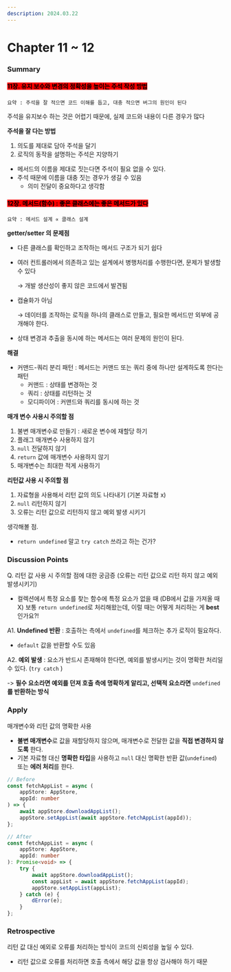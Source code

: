 ```yaml
---
description: 2024.03.22
---
```


# Chapter 11 \~ 12

### **Summary**

#### <mark style="background-color:red;">11장. 유지 보수와 변경의 정확성을 높이는 주석 작성 방법</mark>

`요약 : 주석을 잘 적으면 코드 이해를 돕고, 대충 적으면 버그의 원인이 된다`

주석을 유지보수 하는 것은 어렵기 때문에, 실제 코드와 내용이 다른 경우가 많다

**주석을 잘 다는 방법**

1. 의도를 제대로 담아 주석을 달기
2. 로직의 동작을 설명하는 주석은 지양하기

* 메서드의 이름을 제대로 짓는다면 주석이 필요 없을 수 있다.
* 주석 때문에 이름을 대충 짓는 경우가 생길 수 있음
  * 의미 전달이 중요하다고 생각함

#### <mark style="background-color:red;">12장. 메서드(함수) : 좋은 클래스에는 좋은 메서드가 있다</mark>

`요약 : 메서드 설계 ∝ 클래스 설계`

**getter/setter 의 문제점**

* 다른 클래스를 확인하고 조작하는 메서드 구조가 되기 쉽다
*   여러 컨트롤러에서 의존하고 있는 설계에서 병행처리를 수행한다면, 문제가 발생할 수 있다

    → 개발 생산성이 좋지 않은 코드에서 발견됨
*   캡슐화가 아님

    → 데이터를 조작하는 로직을 하나의 클래스로 만들고, 필요한 메서드만 외부에 공개해야 한다.
* 상태 변경과 추출을 동시에 하는 메서드는 여러 문제의 원인이 된다.

**해결**

* 커맨드-쿼리 분리 패턴 : 메서드는 커맨드 또는 쿼리 중에 하나만 설계하도록 한다는 패턴
  * 커맨드 : 상태를 변경하는 것
  * 쿼리 : 상태를 리턴하는 것
  * 모디파이어 : 커맨드와 쿼리를 동시에 하는 것

**매개 변수 사용시 주의할 점**

1. 불변 매개변수로 만들기 : 새로운 변수에 재할당 하기
2. 플래그 매개변수 사용하지 않기
3. `null` 전달하지 않기
4. `return` 값에 매개변수 사용하지 않기
5. 매개변수는 최대한 적게 사용하기

**리턴값 사용 시 주의할 점**

1. 자료형을 사용해서 리턴 값의 의도 나타내기 (기본 자료형 x)
2. `null` 리턴하지 않기
3. 오류는 리턴 값으로 리턴하지 않고 예외 발생 시키기

생각해볼 점.

* `return undefined` 말고 `try catch` 쓰라고 하는 건가?



### **Discussion Points**

Q. 리턴 값 사용 시 주의할 점에 대한 궁금증 (오류는 리턴 값으로 리턴 하지 않고 예외 발생시키기)

* 컬렉션에서 특정 요소를 찾는 함수에 특정 요소가 없을 때 (DB에서 값을 가져올 때 X) 보통 `return undefined`로 처리해왔는데, 이럴 때는 어떻게 처리하는 게 **best** 인가요?!

A1. **Undefined 반환** : 호출하는 측에서 `undefined`를 체크하는 추가 로직이 필요하다.

* `default` 값을 반환할 수도 있음

A2. **예외 발생** : 요소가 반드시 존재해야 한다면, 예외를 발생시키는 것이 명확한 처리일 수 있다. (`try catch` )

\-> **필수 요소라면 예외를 던져 호출 측에 명확하게 알리고, 선택적 요소라면** `undefined`**를 반환하는 방식**



### **Apply**

매개변수와 리턴 값의 명확한 사용

* **불변 매개변수**로 값을 재할당하지 않으며, 매개변수로 전달한 값을 **직접 변경하지 않도록** 한다.
* 기본 자료형 대신 **명확한 타입**을 사용하고 `null` 대신 명확한 반환 값(`undefined`) 또는 **에러 처리**를 한다.

```typescript
// Before
const fetchAppList = async (
    appStore: AppStore,
    appId: number
) => {
    await appStore.downloadAppList();
    appStore.setAppList(await appStore.fetchAppList(appId));
};

// After
const fetchAppList = async (
    appStore: AppStore,
    appId: number
): Promise<void> => {
    try {
        await appStore.downloadAppList();
        const appList = await appStore.fetchAppList(appId);
        appStore.setAppList(appList);
    } catch (e) {
        dError(e);
    }
};
```



### Retrospective

리턴 값 대신 예외로 오류를 처리하는 방식이 코드의 신뢰성을 높일 수 있다.

* 리턴 값으로 오류를 처리하면 호출 측에서 해당 값을 항상 검사해야 하기 때문
